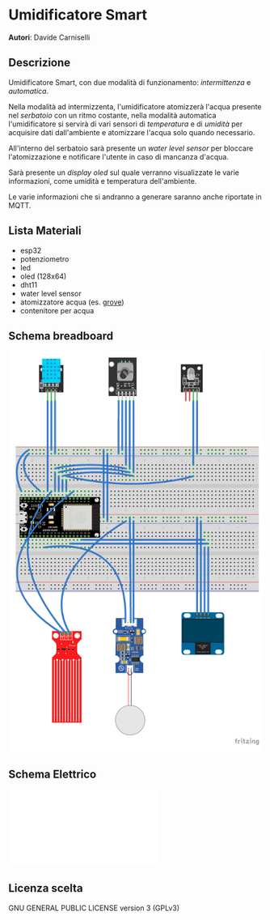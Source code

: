 # Umidificatore Smart

**Autori**: Davide Carniselli

## Descrizione
Umidificatore Smart, con due modalità di funzionamento: *intermittenza* e *automatica*.

Nella modalità ad intermizzenta, l'umidificatore atomizzerà l'acqua presente nel *serbatoio* con un ritmo costante, nella modalità automatica l'umidificatore si servirà di vari sensori di *temperatura* e di *umidità* per acquisire dati dall'ambiente e atomizzare l'acqua solo quando necessario.

All'interno del serbatoio sarà presente un *water level sensor* per bloccare l'atomizzazione e notificare l'utente in caso di mancanza d'acqua.

Sarà presente un *display oled* sul quale verranno visualizzate le varie informazioni, come umidità e temperatura dell'ambiente.

Le varie informazioni che si andranno a generare saranno anche riportate in MQTT.

## Lista Materiali
- esp32
- potenziometro
- led
- oled (128x64)
- dht11
- water level sensor
- atomizzatore acqua (es. [grove](https://wiki.seeedstudio.com/Grove-Water_Atomization/))
- contenitore per acqua

## Schema breadboard
![Schema BreadBoard](fritzing/Umidificatore_Smart_bb.png)

## Schema Elettrico
![Schema Elettrico](fritzing/Umidificatore_Smart_schem.pdf)

## Licenza scelta
GNU GENERAL PUBLIC LICENSE version 3 (GPLv3)
